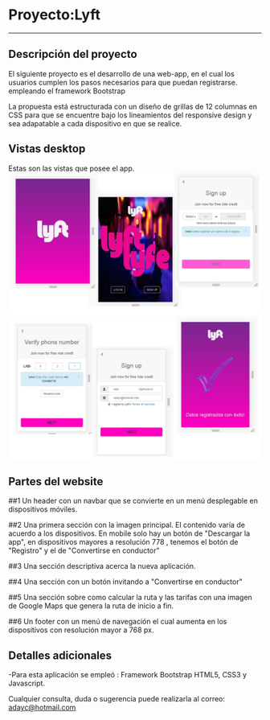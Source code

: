 # Proyecto:Lyft
_____________

## Descripción del proyecto
El siguiente proyecto es el desarrollo de una web-app, en el cual los usuarios cumplen los pasos necesarios para que  puedan registrarse. empleando el framework Bootstrap

La propuesta está estructurada con un diseño de grillas de 12 columnas en CSS para que se encuentre bajo los lineamientos del responsive design y sea adapatable a cada dispositivo en que se realice.
## Vistas desktop
Estas son las vistas que posee el app.
![Imagenes](assets/images/d1.JPG)
![Imagenes](assets/images/d2.JPG)


## Partes del website
##1 Un header con un navbar que se convierte en un menú desplegable en dispositivos móviles.

##2 Una primera sección  con la imagen principal. El contenido varía de acuerdo a los dispositivos. En mobile solo hay un botón de "Descargar la app", en dispositivos mayores a resolución 778 , tenemos el botón de "Registro" y el de "Convertirse en conductor"

##3 Una sección descriptiva acerca la nueva aplicación.

##4 Una sección con un botón invitando a  "Convertirse en conductor"

##5 Una sección sobre como calcular la ruta y las tarifas con una imagen de Google Maps que genera la ruta de inicio a fin.

##6 Un footer con un menú de navegación el cual aumenta  en los dispositivos con resolución mayor a 768 px.



## Detalles adicionales
-Para esta aplicación se empleó : Framework Bootstrap HTML5, CSS3 y Javascript.

  
  Cualquier consulta, duda o sugerencia puede realizarla al correo: adayc@hotmail.com
